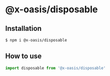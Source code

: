 # @x-oasis/disposable

## Installation

```bash
$ npm i @x-oasis/disposable
```

## How to use

```typescript
import disposable from '@x-oasis/disposable'
```